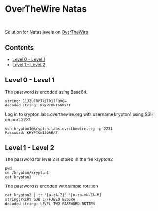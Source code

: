 # OverTheWire Natas  
<br>

 Solution for Natas levels on [OverTheWire](https://overthewire.org/wargames/krypton/)
  ## Contents
* [Level 0 - Level 1](#level-0---level-1)
* [Level 1 - Level 2](#level-1---level-2)
## Level 0 - Level 1
The password is encoded using Base64.
```
string: S1JZUFRPTklTR1JFQVQ=
decoded string: KRYPTONISGREAT
```
Log in to krypton.labs.overthewire.org with username krypton1 using SSH on port 2231
``` 
ssh krypton1@krypton.labs.overthewire.org -p 2231
Password: KRYPTONISGREAT
```
## Level 1 - Level 2
The password for level 2 is stored in the file krypton2.
```
pwd
cd /krypton/krypton1
cat krypton2
```
The password is encoded with simple rotation
```
cat krypton2 | tr "[a-zA-Z]" "[n-za-mN-ZA-M]
string:YRIRY GJB CNFFJBEQ EBGGRA
decoded string: LEVEL TWO PASSWORD ROTTEN
   
